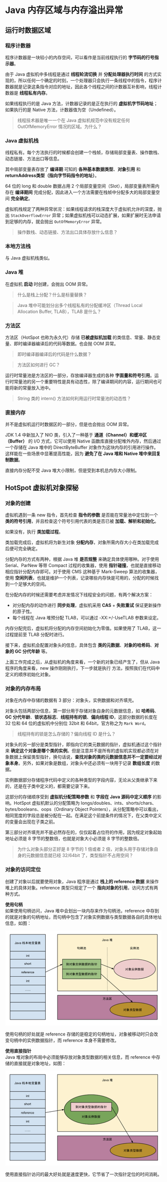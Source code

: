 # Java 内存区域与内存溢出异常
## 运行时数据区域
### 程序计数器
程序计数器是一块较小的内存空间，可以看作是当前线程执行的 **字节码的行号指示器**。

由于 Java 虚拟机中多线程是通过 **线程轮流切换** 并 **分配处理器执行时间** 的方式实现的，所以任何一个确定的时刻，一个处理器只会执行一条线程中的指令，程序计数器就是记录这条指令对应的地址，因此各个线程之间的计数器互补影响，线程计数器是 **线程私有内存**。

如果线程执行的是 Java 方法，计数器记录的是正在执行的 **虚拟机字节码地址**；如果执行的是 Native 方法，计数器值为空（Undefined）。

> 线程技术器是唯一一个在 Java 虚拟机规范中没有规定任何 OutOfMemoryError 情况的区域。为什么？

### Java 虚拟机栈
线程私有。每个方法执行的时候都会创建一个栈帧，存储局部变量表、操作数栈、动态链接、方法出口等信息。

其中局部变量表存放了 **编译期** 可知的 **各种基本数据类型**、**对象引用** 和 **returnAddress类型（指向字节码指令的地址）**。

64 位的 long 和 double 数据占用 2 个局部变量空间（Slot），局部变量表所需内存在 **编译期间** 完成分配，因此进入一个方法需要在栈帧中分配多大的局部变量空间 **完全确定**。

虚拟机栈规定了两种异常状况：如果线程请求的栈深度大于虚拟机允许的深度，抛出 `StackOverflowError` 异常；如果虚拟机栈可以动态扩展，如果扩展时无法申请到足够的内存，就会抛出 `OutOfMemoryError` 异常。

> 操作数栈、动态链接、方法出口具体存放什么信息？

### 本地方法栈
与 Java 虚拟机栈类似。

### Java 堆
在虚拟机 **启动** 时创建，会抛出 OOM 异常。

> 什么是栈上分配？什么是标量替换？

> Java 堆中可能划分出多个线程私有的分配缓冲区（Thread Local Allocation Buffer, TLAB），TLAB 是什么？

### 方法区
方法区（HotSpot 也称为永久代）存储 **已被虚拟机加载** 的类信息、常量、静态变量、即时编译器编译后的代码等数据。也会抛 OOM 异常。

> 即时编译器编译后的代码是什么数据？

> 方法区如何进行 GC？

运行时常量池是方法区的一部分，存放编译器生成的各种 **字面量和符号引用**。运行时常量池的另一个重要特性是具有动态性，除了编译期间的内容，运行期间也可能将新的常量放入池中。

> String 类的 intern() 方法如何利用运行时常量池的动态性？

### 直接内存
并不是虚拟机运行时数据区的一部分，但是也会抛出 OOM 异常。

JDK 1.4 中新加入了 NIO 类，引入了一种基于 **通道（Channel）和缓冲区（Buffer）** 的 I/O 方式，它可以使用 Native 函数库直接分配堆外内存，然后通过一个存储在 Java 堆中的 DirectByteBuffer 对象作为这块内存的引用进行操作。这样能在一些场景中显著提高性能，因为 **避免了在 Java 堆和 Native 堆中来回复制数据**。

直接内存分配不受 Java 堆大小限制，但是受到本机总内存大小限制。

## HotSpot 虚拟机对象探秘
### 对象的创建
虚拟机遇到一条 new 指令，首先检查 **指令的参数** 是否能在常量池中定位到一个 **类的符号引用**，并且检查这个符号引用代表的类是否已被 **加载、解析和初始化**。

如果没有，执行 **类加载过程**。

类加载完成后，虚拟机将为新生对象 **分配内存**，对象所需内存大小在类加载完成后便可完全确定。

分配内存的方式有两种，根据 Java 堆 **是否规整** 来确定具体使用哪种。对于使用 Serial、ParNew 等带 Compact 过程的收集器，使用 **指针碰撞**，也就是直接移动相应指针分配内存即可。对于使用 CMS 这种基于 Mark-Sweep 算法的收集器，使用 **空闲列表**，也就是维护一个列表，记录哪些内存快是可用的，分配的时候找到一个足够大的空间。

在分配内存的时候还需要考虑并发情况下线程安全的问题，有两个解决方案：

- 对分配内存的动作进行 **同步处理**，虚拟机采用 **CAS** + **失败重试** 保证更新操作的原子性。
- 每个线程在 Java 堆预分配 TLAB，可以通过 -XX:+/-UseTLAB 参数来设定。

内存分配完后，虚拟机将分配的内存空间初始化为零值。如果使用了 TLAB，这一过程提前至 TLAB 分配时进行。

接下来，虚拟机会配置对象头的信息，具体包含 **类的元数据**、**对象的哈希码**、**对象的 GC 分代年龄** 等。

上面工作完成之后，从虚拟机的角度来看，一个新的对象已经产生了，但从 Java 程序的角度来看，new 操作刚刚执行，下一步就是执行 <init> 方法，按照我们在代码中定义的顺序初始化对象。

### 对象的内存布局
对象在内存中存储的数据有 3 部分：对象头，实例数据和对齐填充。

对象头包括两部分信息，第一部分用于存储对象自身的元数据信息，如 **哈希码**、**GC 分代年龄**、**锁状态标志**、**线程持有的锁**、**偏向线程 ID**，这部分数据的长度在 32 位和 64 位的虚拟机中分别位 32bit 和 64bit，官方称之为 `Mark Word`。

> 线程持有的锁是怎么存储的？偏向线程 ID 是什么？

对象头的另一部分是类型指针，即指向它的类元数据的指针，虚拟机通过这个指针来 **确定这个对象是哪个类的实例**。但是注意并不是所有的虚拟机实现都必须在对象数据上保留类型指针，换句话说，**查找对象的类的元数据信息并不一定要经过对象本身**。另外，如果对象是数组，对象头中还必须有一块用于记录 **数组长度** 的数据。

实例数据部分存储程序代码中定义的各种类型的字段内容，无论从父类继承下来的，还是在子类中定义的，都需要记录下来。

这部分的存储顺序受到 **虚拟机分配策略参数** 和 **字段在 Java 源码中定义顺序** 的影响。HotSpot 虚拟机默认的分配策略为 longs/doubles、ints、shorts/chars、bytes/booleans、oops（Ordinary Object Pointers），从分配策略中可以看出，相同宽度的字段总是被分配在一起。在满足这个前提条件的情况下，在父类中定义的变量会出现在子类之前。

第三部分对齐填充并不是必然存在的，仅仅起着占位符的作用，因为规定对象起始地址必须是 8 字节的整数倍，也就是对象大小必须是 8 字节的整数倍。

> 为什么对象头部分正好是 8 字节的 1 倍或者 2 倍，对象头用于存储对象自身的元数据信息就已经 32/64bit 了，类型指针不占用空间？

### 对象的访问定位
创建了对象以后就要使用对象，Java 程序是通过 **栈上的 reference 数据** 来操作堆上的具体对象。reference 类型只规定了一个 **指向对象的引用**，访问方式有两种方式。

**使用句柄**  
如果使用句柄访问，Java 堆中会划出一块内存来作为句柄池，reference 中存到的就是对象的句柄地址，而句柄中包含了对象实例数据与类型数据各自的具体地址信息，如图：

![](/resource/handle.png)

使用句柄的好处就是 reference 存储的是稳定的句柄地址，对象被移动时只会改变句柄中的实例数据指针，而 reference 本身不需要修改。

**使用直接指针**  
Java 堆对象的布局中必须能够存放对象类型数据的相关信息，而 reference 中存储的直接就是对象地址，如图：

![](/resource/pointer.png)

使用直接指针访问的最大好处就是速度更快，它节省了一次指针定位的时间消耗。

